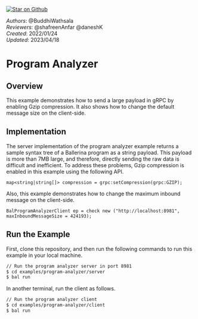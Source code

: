 [![Star on Github](https://img.shields.io/badge/-Star%20on%20Github-blue?style=social&logo=github)](https://github.com/ballerina-platform/module-ballerina-grpc)

_Authors_: @BuddhiWathsala  
_Reviewers_: @shafreenAnfar @daneshK  
_Created_: 2022/01/24  
_Updated_: 2023/04/18

# Program Analyzer

## Overview

This example demonstrates how to send a large payload in gRPC by enabling Gzip compression. It also shows how to change the default message size on the client-side.

## Implementation

The server implementation of the program analyzer example returns a sample syntax tree of a Ballerina program as a string payload. This payload is more than 7MB large, and therefore, directly sending the raw data is difficult and inefficient. To address these problems, Gzip compression is enabled in this example using the following API.

```ballerina
map<string|string[]> compression = grpc:setCompression(grpc:GZIP);
```

Also, this example demonstrates how to change the maximum inbound message on the client-side.

```ballerina
BalProgramAnalyzerClient ep = check new ("http://localhost:8981", maxInboundMessageSize = 424193);
```


## Run the Example

First, clone this repository, and then run the following commands to run this example in your local machine.

```sh
// Run the program analyzer server in port 8981
$ cd examples/program-analyzer/server
$ bal run
```

In another terminal, run the client as follows.
```sh
// Run the program analyzer client
$ cd examples/program-analyzer/client
$ bal run
```
